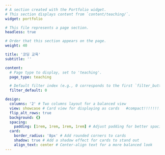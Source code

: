```yaml
---
# A section created with the Portfolio widget.
# This section displays content from `content/teaching/`.
widget: portfolio

# This file represents a page section.
headless: true

# Order that this section appears on the page.
weight: 40

title: '코딩 교육'
subtitle: ''

content:
  # Page type to display, set to 'teaching'.
  page_type: teaching

  # Default filter index (e.g., 0 corresponds to the first `filter_button` instance below).
  filter_default: 0

design:
  columns: '2' # Two columns layout for a balanced view
  view: showcase # Card view for displaying as cards   #compact!!!!!!!!!
  flip_alt_rows: true
  background: {}
  spacing:
    padding: [1rem, 1rem, 1rem, 1rem] # Adjust padding for better spacing
  card:
    border_radius: '8px' # Add rounded corners to cards
    shadow: true # Add a shadow effect for cards to stand out
    align_text: center # Center-align text for a more balanced look
---
```

